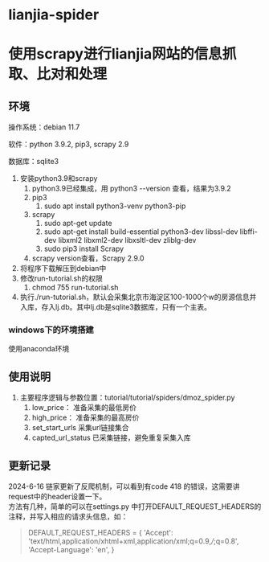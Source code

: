 # lianjia-spider
# 使用scrapy进行lianjia网站的信息抓取、比对和处理
## 环境
操作系统：debian 11.7

软件：python 3.9.2, pip3, scrapy 2.9

数据库：sqlite3

1. 安装python3.9和scrapy
   1. python3.9已经集成，用 python3 --version 查看，结果为3.9.2
   2. pip3 
      1. sudo apt install python3-venv python3-pip
   3. scrapy 
      1. sudo apt-get update
      2. sudo apt-get install build-essential python3-dev libssl-dev libffi-dev libxml2 libxml2-dev libxsltl-dev zliblg-dev
      3. sudo pip3 install Scrapy
   4. scrapy version查看，Scrapy 2.9.0
2. 将程序下载解压到debian中
3. 修改run-tutorial.sh的权限
   1. chmod 755 run-tutorial.sh
4. 执行./run-tutorial.sh，默认会采集北京市海淀区100-1000个w的房源信息并入库，存入lj.db。其中lj.db是sqlite3数据库，只有一个主表。

### windows下的环境搭建
使用anaconda环境

## 使用说明
1. 主要程序逻辑与参数位置：tutorial/tutorial/spiders/dmoz_spider.py
   1. low_price： 准备采集的最低房价
   2. high_price： 准备采集的最高房价
   3. set_start_urls 采集url链接集合
   4. capted_url_status 已采集链接，避免重复采集入库

## 更新记录
2024-6-16 链家更新了反爬机制，可以看到有code 418 的错误，这需要讲request中的header设置一下。  
方法有几种，简单的可以在settings.py 中打开DEFAULT_REQUEST_HEADERS的注释，并写入相应的请求头信息，如：  
> DEFAULT_REQUEST_HEADERS = {
>   'Accept': 'text/html,application/xhtml+xml,application/xml;q=0.9,*/*;q=0.8',
>   'Accept-Language': 'en',
> }
